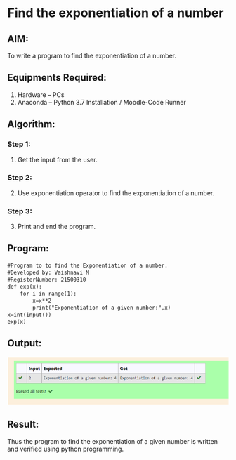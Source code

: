 # Find the exponentiation of a number

## AIM:
To write a program to find the exponentiation of a number.

## Equipments Required:
1. Hardware – PCs
2. Anaconda – Python 3.7 Installation / Moodle-Code Runner

## Algorithm:
### Step 1:
1. Get the input from the user.
### Step 2:
2. Use exponentiation operator to find the exponentiation of a number.
### Step 3:
3. Print and end the program.

## Program:
```
#Program to to find the Exponentiation of a number.
#Developed by: Vaishnavi M 
#RegisterNumber: 21500310
def exp(x):
    for i in range(1):
        x=x**2
        print("Exponentiation of a given number:",x)
x=int(input())
exp(x)
```

## Output:
![exponentiation of a number](output.png)


## Result:
Thus the program to find the exponentiation of a given number is written and verified using python programming.
